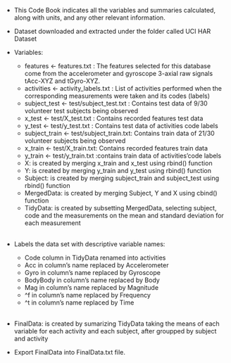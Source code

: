 * This Code Book indicates all the variables and summaries calculated, along with units, and any other relevant information.

* Dataset downloaded and extracted under the folder called UCI HAR Dataset

* Variables:
  * features <- features.txt : The features selected for this database come from the accelerometer and gyroscope 3-axial raw signals tAcc-XYZ and tGyro-XYZ.
  * activities <- activity_labels.txt : List of activities performed when the corresponding measurements were taken and its codes (labels)
  * subject_test <- test/subject_test.txt : Contains test data of 9/30 volunteer test subjects being observed
  * x_test <- test/X_test.txt : Contains recorded features test data
  * y_test <- test/y_test.txt : Contains test data of activities code labels
  * subject_train <- test/subject_train.txt: Contains train data of 21/30 volunteer subjects being observed
  * x_train <- test/X_train.txt: Contains recorded features train data
  * y_train <- test/y_train.txt :contains train data of activities’code labels
  * X: is created by merging x_train and x_test using rbind() function
  * Y: is created by merging y_train and y_test using rbind() function
  * Subject: is created by merging subject_train and subject_test using rbind() function
  * MergedData: is created by merging Subject, Y and X using cbind() function
  * TidyData: is created by subsetting MergedData, selecting subject, code and the measurements on the mean and standard deviation for each measurement
<br/><br/>
* Labels the data set with descriptive variable names:
  * Code column in TidyData renamed into activities
  * Acc in column’s name replaced by Accelerometer
  * Gyro in column’s name replaced by Gyroscope
  * BodyBody in column’s name replaced by Body
  * Mag in column’s name replaced by Magnitude
  * ^f in column’s name replaced by Frequency
  * ^t in column’s name replaced by Time
<br/><br/>
* FinalData: is created by sumarizing TidyData taking the means of each variable for each activity and each subject, after groupped by subject and activity

* Export FinalData into FinalData.txt file.
